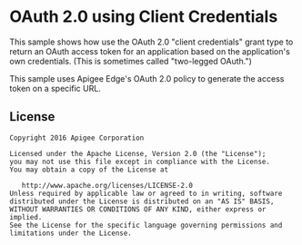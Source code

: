 # OAuth 2.0 using Client Credentials

This sample shows how use the OAuth 2.0 "client credentials" grant type to return an OAuth access token for an application based on the application's own credentials. (This is sometimes called "two-legged OAuth.") 

This sample uses Apigee Edge's OAuth 2.0 policy to generate the access token on a specific URL.

## License

```
Copyright 2016 Apigee Corporation

Licensed under the Apache License, Version 2.0 (the "License");
you may not use this file except in compliance with the License.
You may obtain a copy of the License at

   http://www.apache.org/licenses/LICENSE-2.0
Unless required by applicable law or agreed to in writing, software
distributed under the License is distributed on an "AS IS" BASIS,
WITHOUT WARRANTIES OR CONDITIONS OF ANY KIND, either express or implied.
See the License for the specific language governing permissions and
limitations under the License.
```